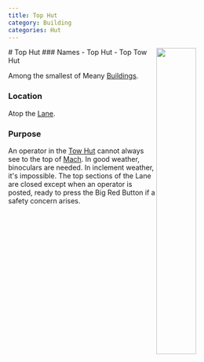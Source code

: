```yaml
---
title: Top Hut
category: Building
categories: Hut
---
```

<img src="/img/2020-Top-Hut.jpeg" style="width: 40%;" align="right">
# Top Hut
### Names
- Top Hut
- Top Tow Hut

Among the smallest of Meany [Buildings](/Building).

### Location
Atop the [Lane](/Run/Lane).

### Purpose
An operator in the [Tow Hut](/Tow-Hut) cannot always see to the top of [Mach](/Mach). In good weather, binoculars are needed. In inclement weather, it's impossible. The top sections of the Lane are closed except when an operator is posted, ready to press the Big Red Button if a safety concern arises.

